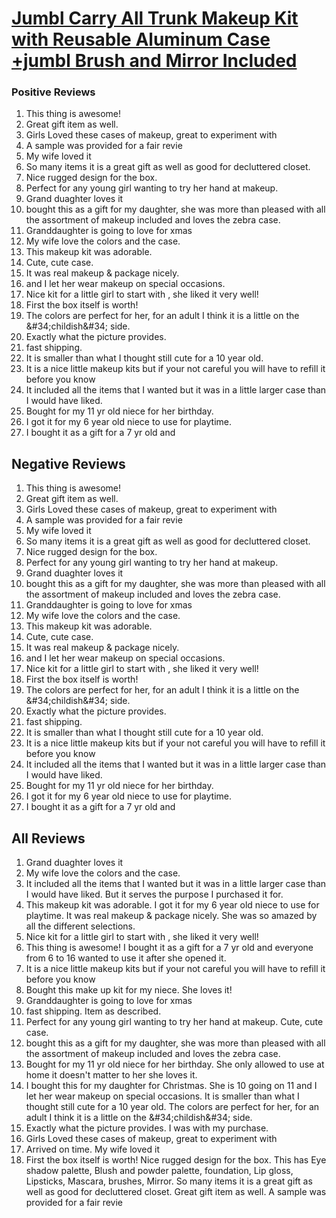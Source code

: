# [Jumbl Carry All Trunk Makeup Kit with Reusable Aluminum Case +jumbl Brush and Mirror Included](https://products.checkmycream.com/products/Jumbl-Carry-All-Trunk-Makeup-Kit-with-Reusable-Aluminum-Case-+jumbl-Brush-and-Mirror-Included.html)

### Positive Reviews

<ol>
      <li>This thing is awesome!</li>
      <li>Great gift item as well.</li>
      <li>Girls Loved these cases of makeup, great to experiment with</li>
      <li>A sample was provided for a fair revie</li>
      <li>My wife loved it</li>
      <li>So many items it is a great gift as well as good for decluttered closet.</li>
      <li>Nice rugged design for the box.</li>
      <li>Perfect for any young girl wanting to try her hand at makeup.</li>
      <li>Grand duaghter loves it</li>
      <li>bought this as a gift for my daughter, she was more than pleased with all the assortment of makeup included and loves the zebra case.</li>
      <li>Granddaughter is going to love for xmas</li>
      <li>My wife love the colors and the case.</li>
      <li>This makeup kit was adorable.</li>
      <li>Cute, cute case.</li>
      <li>It was real makeup &amp; package nicely.</li>
      <li>and I let her wear makeup on special occasions.</li>
      <li>Nice kit for a little girl to start with , she liked it very well!</li>
      <li>First the box itself is worth!</li>
      <li>The colors are perfect for her, for an adult I think it is a little on the &amp;#34;childish&amp;#34; side.</li>
      <li>Exactly what the picture provides.</li>
      <li>fast shipping.</li>
      <li>It is smaller than what I thought still cute for a 10 year old.</li>
      <li>It is a nice little makeup kits but if your not careful you will have to refill it before you know</li>
      <li>It included all the items that I wanted but it was in a little larger case than I would have liked.</li>
      <li>Bought for my 11 yr old niece for her birthday.</li>
      <li>I got it for my 6 year old niece to use for playtime.</li>
      <li>I bought it as a gift for a 7 yr old and</li>
</ol>


<h2>Negative Reviews</h2>
<ol>
<li> This thing is awesome!</li>
<li> Great gift item as well.</li>
<li> Girls Loved these cases of makeup, great to experiment with</li>
<li> A sample was provided for a fair revie</li>
<li> My wife loved it</li>
<li> So many items it is a great gift as well as good for decluttered closet.</li>
<li> Nice rugged design for the box.</li>
<li> Perfect for any young girl wanting to try her hand at makeup.</li>
<li> Grand duaghter loves it</li>
<li> bought this as a gift for my daughter, she was more than pleased with all the assortment of makeup included and loves the zebra case.</li>
<li> Granddaughter is going to love for xmas</li>
<li> My wife love the colors and the case.</li>
<li> This makeup kit was adorable.</li>
<li> Cute, cute case.</li>
<li> It was real makeup &amp; package nicely.</li>
<li> and I let her wear makeup on special occasions.</li>
<li> Nice kit for a little girl to start with , she liked it very well!</li>
<li> First the box itself is worth!</li>
<li> The colors are perfect for her, for an adult I think it is a little on the &amp;#34;childish&amp;#34; side.</li>
<li> Exactly what the picture provides.</li>
<li> fast shipping.</li>
<li> It is smaller than what I thought still cute for a 10 year old.</li>
<li> It is a nice little makeup kits but if your not careful you will have to refill it before you know</li>
<li> It included all the items that I wanted but it was in a little larger case than I would have liked.</li>
<li> Bought for my 11 yr old niece for her birthday.</li>
<li> I got it for my 6 year old niece to use for playtime.</li>
<li> I bought it as a gift for a 7 yr old and</li>
</ol>

<h2>All Reviews</h2>

<ol>
    <li> Grand duaghter loves it</li>
    <li> My wife love the colors and the case.</li>
    <li> It included all the items that I wanted but it was in a little larger case than I would have liked. But it serves the purpose I purchased it for.</li>
    <li> This makeup kit was adorable. I got it for my 6 year old niece to use for playtime. It was real makeup &amp; package nicely. She was so amazed by all the different selections.</li>
    <li> Nice kit for a little girl to start with , she liked it very well!</li>
    <li> This thing is awesome! I bought it as a gift for a 7 yr old and everyone from 6 to 16 wanted to use it after she opened it.</li>
    <li> It is a nice little makeup kits but if your not careful you will have to refill it before you know</li>
    <li> Bought this make up kit for my niece. She loves it!</li>
    <li> Granddaughter is going to love for xmas</li>
    <li> fast shipping. Item as described.</li>
    <li> Perfect for any young girl wanting to try her hand at makeup. Cute, cute case.</li>
    <li> bought this as a gift for my daughter, she was more than pleased with all the assortment of makeup included and loves the zebra case.</li>
    <li> Bought for my 11 yr old niece for her birthday. She only allowed to use at home it doesn&#x27;t matter to her she loves it.</li>
    <li> I bought this for my daughter for Christmas. She is 10 going on 11 and I let her wear makeup on special occasions. It is smaller than what I thought still cute for a 10 year old. The colors are perfect for her, for an adult I think it is a little on the &amp;#34;childish&amp;#34; side.</li>
    <li> Exactly what the picture provides. I was with my purchase.</li>
    <li> Girls Loved these cases of makeup, great to experiment with</li>
    <li> Arrived on time. My wife loved it</li>
    <li> First the box itself is worth! Nice rugged design for the box. This has Eye shadow palette, Blush and powder palette, foundation, Lip gloss, Lipsticks, Mascara, brushes, Mirror. So many items it is a great gift as well as good for decluttered closet. Great gift item as well. A sample was provided for a fair revie</li>
</ol>




